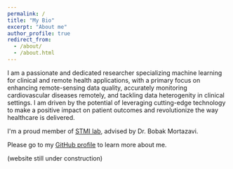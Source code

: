 ```yaml
---
permalink: /
title: "My Bio"
excerpt: "About me"
author_profile: true
redirect_from: 
  - /about/
  - /about.html
---
```


I am a passionate and dedicated researcher specializing machine learning for clinical and remote health applications, with a primary focus on enhancing remote-sensing data quality, accurately monitoring cardiovascular diseases remotely, and tackling data heterogenity in clinical settings.
I am driven by the potential of leveraging cutting-edge technology to make a positive impact on patient outcomes and revolutionize the way healthcare is delivered.

I'm a proud member of [STMI lab](https://stmilab.github.io/team/), advised by Dr. Bobak Mortazavi.

Please go to my [GitHub profile](https://github.com/Innoversa) to learn more about me.

(website still under construction)
